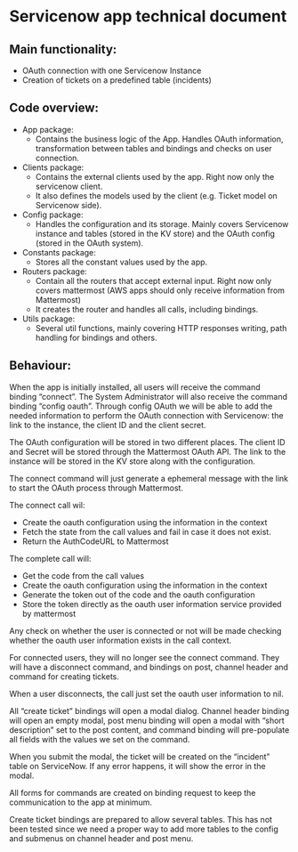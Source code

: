 # Servicenow app technical document

## Main functionality:
- OAuth connection with one Servicenow Instance
- Creation of tickets on a predefined table (incidents)

## Code overview:
- App package:
  - Contains the business logic of the App. Handles OAuth information, transformation between tables and bindings and checks on user connection.
- Clients package:
  - Contains the external clients used by the app. Right now only the servicenow client.
  - It also defines the models used by the client (e.g. Ticket model on Servicenow side).
- Config package:
  - Handles the configuration and its storage. Mainly covers Servicenow instance and tables (stored in the KV store) and the OAuth config (stored in the OAuth system).
- Constants package:
  - Stores all the constant values used by the app.
- Routers package:
  - Contain all the routers that accept external input. Right now only covers mattermost (AWS apps should only receive information from Mattermost)
  - It creates the router and handles all calls, including bindings.
- Utils package:
  - Several util functions, mainly covering HTTP responses writing, path handling for bindings and others.

## Behaviour:

When the app is initially installed, all users will receive the command binding “connect”. The System Administrator will also receive the command binding “config oauth”. Through config OAuth we will be able to add the needed information to perform the OAuth connection with Servicenow: the link to the instance, the client ID and the client secret.

The OAuth configuration will be stored in two different places. The client ID and Secret will be stored through the Mattermost OAuth API. The link to the instance will be stored in the KV store along with the configuration.

The connect command will just generate a ephemeral message with the link to start the OAuth process through Mattermost.

The connect call wil:
- Create the oauth configuration using the information in the context
- Fetch the state from the call values and fail in case it does not exist.
- Return the AuthCodeURL to Mattermost

The complete call will:
- Get the code from the call values
- Create the oauth configuration using the information in the context
- Generate the token out of the code and the oauth configuration
- Store the token directly as the oauth user information service provided by mattermost

Any check on whether the user is connected or not will be made checking whether the oauth user information exists in the call context.

For connected users, they will no longer see the connect command. They will have a disconnect command, and bindings on post, channel header and command for creating tickets.

When a user disconnects, the call just set the oauth user information to nil.

All “create ticket” bindings will open a modal dialog. Channel header binding will open an empty modal, post menu binding will open a modal with “short description” set to the post content, and command binding will pre-populate all fields with the values we set on the command.

When you submit the modal, the ticket will be created on the “incident” table on ServiceNow. If any error happens, it will show the error in the modal.

All forms for commands are created on binding request to keep the communication to the app at minimum.

Create ticket bindings are prepared to allow several tables. This has not been tested since we need a proper way to add more tables to the config and submenus on channel header and post menu.
